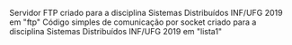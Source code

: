 Servidor FTP criado para a disciplina Sistemas Distribuídos INF/UFG 2019 em "ftp"
Código simples de comunicação por socket criado para a disciplina Sistemas Distribuídos INF/UFG 2019 em "lista1"
